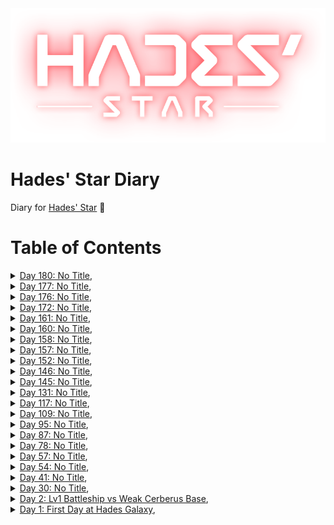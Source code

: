 <div align='center'>
  <img src='./assets/hades_logo.png' alt='logo'>
</div>

# Hades' Star Diary
Diary for [Hades' Star](https://store.steampowered.com/app/755800) :dizzy:

# Table of Contents
<details>
  <summary>
    <a href="./articles/20201225.md target="_blank">Day 180: No Title</a>,
  </summary>
</details>
<details>
  <summary>
    <a href="./articles/20201222.md target="_blank">Day 177: No Title</a>,
  </summary>
</details>
<details>
  <summary>
    <a href="./articles/20201221.md target="_blank">Day 176: No Title</a>,
  </summary>
</details>
<details>
  <summary>
    <a href="./articles/20201217.md target="_blank">Day 172: No Title</a>,
  </summary>
</details>
<details>
  <summary>
    <a href="./articles/20201206.md target="_blank">Day 161: No Title</a>,
  </summary>
</details>
<details>
  <summary>
    <a href="./articles/20201205.md target="_blank">Day 160: No Title</a>,
  </summary>
</details>
<details>
  <summary>
    <a href="./articles/20201203.md target="_blank">Day 158: No Title</a>,
  </summary>
</details>
<details>
  <summary>
    <a href="./articles/20201202.md target="_blank">Day 157: No Title</a>,
  </summary>
</details>
<details>
  <summary>
    <a href="./articles/20201127.md target="_blank">Day 152: No Title</a>,
  </summary>
</details>
<details>
  <summary>
    <a href="./articles/20201121.md target="_blank">Day 146: No Title</a>,
  </summary>
</details>
<details>
  <summary>
    <a href="./articles/20201120.md target="_blank">Day 145: No Title</a>,
  </summary>
</details>
<details>
  <summary>
    <a href="./articles/20201106.md target="_blank">Day 131: No Title</a>,
  </summary>
</details>
<details>
  <summary>
    <a href="./articles/20201023.md target="_blank">Day 117: No Title</a>,
  </summary>
</details>
<details>
  <summary>
    <a href="./articles/20201015.md target="_blank">Day 109: No Title</a>,
  </summary>
</details>
<details>
  <summary>
    <a href="./articles/20201001.md target="_blank">Day 95: No Title</a>,
  </summary>
</details>
<details>
  <summary>
    <a href="./articles/20200923.md target="_blank">Day 87: No Title</a>,
  </summary>
</details>
<details>
  <summary>
    <a href="./articles/20200914.md target="_blank">Day 78: No Title</a>,
  </summary>
</details>
<details>
  <summary>
    <a href="./articles/20200824.md target="_blank">Day 57: No Title</a>,
  </summary>
</details>
<details>
  <summary>
    <a href="./articles/20200821.md target="_blank">Day 54: No Title</a>,
  </summary>
</details>
<details>
  <summary>
    <a href="./articles/20200808.md target="_blank">Day 41: No Title</a>,
  </summary>
</details>
<details>
  <summary>
    <a href="./articles/20200728.md target="_blank">Day 30: No Title</a>,
  </summary>
</details>
<details>
  <summary>
    <a href="./articles/20200630_Lv1_Battleship_vs_Weak_Cerberus_Base.md target="_blank">Day 2: Lv1 Battleship vs Weak Cerberus Base</a>,
  </summary>
  <img src="./assets/20200630_Lv1_Battleship_vs_Weak_Cerberus_Base_01.jpg">
  <img src="./assets/20200630_Lv1_Battleship_vs_Weak_Cerberus_Base_02.jpg">
  <img src="./assets/20200630_Lv1_Battleship_vs_Weak_Cerberus_Base_03.jpg">
</details>
<details>
  <summary>
    <a href="./articles/20200629_First_Day_at_Hades_Galaxy.md target="_blank">Day 1: First Day at Hades Galaxy</a>,
  </summary>
</details>
